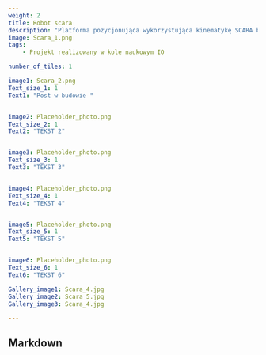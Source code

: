 ```yaml
---
weight: 2
title: Robot scara
description: "Platforma pozycjonująca wykorzystująca kinematykę SCARA był projektem realizowanym w kole naukowym IO na Politechnice Białostockiej. Podjąłem się projektu i realizacji części mechanicznej."
image: Scara_1.png
tags:
    - Projekt realizowany w kole naukowym IO

number_of_tiles: 1

image1: Scara_2.png
Text_size_1: 1
Text1: "Post w budowie "


image2: Placeholder_photo.png
Text_size_2: 1
Text2: "TEKST 2"


image3: Placeholder_photo.png
Text_size_3: 1
Text3: "TEKST 3"


image4: Placeholder_photo.png
Text_size_4: 1
Text4: "TEKST 4"


image5: Placeholder_photo.png
Text_size_5: 1
Text5: "TEKST 5"


image6: Placeholder_photo.png
Text_size_6: 1
Text6: "TEKST 6"

Gallery_image1: Scara_4.jpg
Gallery_image2: Scara_5.jpg
Gallery_image3: Scara_4.jpg

---
```


## Markdown



